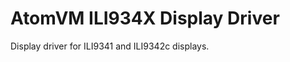 AtomVM ILI934X Display Driver
=============================

Display driver for ILI9341 and ILI9342c displays.
